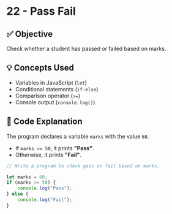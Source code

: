 # 22 - Pass Fail

## ✅ Objective  
Check whether a student has passed or failed based on marks.  

## 💡 Concepts Used  
- Variables in JavaScript (`let`)  
- Conditional statements (`if-else`)  
- Comparison operator (`>=`)  
- Console output (`console.log()`)  

## 📘 Code Explanation  
The program declares a variable `marks` with the value `60`.  
- If `marks >= 50`, it prints **"Pass"**.  
- Otherwise, it prints **"Fail"**.  

```javascript
// Write a program to check pass or fail based on marks.

let marks = 60;
if (marks >= 50) {
    console.log("Pass");
} else {
    console.log("Fail");
}
